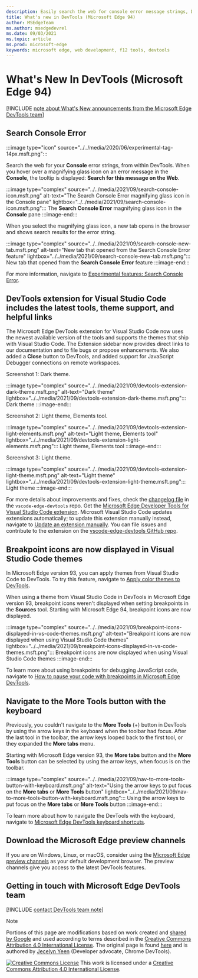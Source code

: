```yaml
---
description: Easily search the web for console error message strings, DevTools extension for Visual Studio Code now has the newest tools and theme support, breakpoint icons are now displayed when using Visual Studio Code themes, and you can navigate to the More Tools button with the keyboard.
title: What's new in DevTools (Microsoft Edge 94)
author: MSEdgeTeam
ms.author: msedgedevrel
ms.date: 09/03/2021
ms.topic: article
ms.prod: microsoft-edge
keywords: microsoft edge, web development, f12 tools, devtools
---
```

# What's New In DevTools (Microsoft Edge 94)

[!INCLUDE [note about What's New announcements from the Microsoft Edge DevTools team](../../includes/edge-whats-new-note.md)]


<!-- 1 -->
<!-- ====================================================================== -->
## Search Console Error

<!-- Title: Debug console errors with our new search feature -->
<!-- Subtitle: Try search console error for a seamless path to your error's solution. -->

:::image type="icon" source="../../media/2020/06/experimental-tag-14px.msft.png":::  

Search the web for your **Console** error strings, from within DevTools.  When you hover over a magnifying glass icon on an error message in the **Console**, the tooltip is displayed: **Search for this message on the Web**.

:::image type="complex" source="../../media/2021/09/search-console-icon.msft.png" alt-text="The Search Console Error magnifying glass icon in the Console pane" lightbox="../../media/2021/09/search-console-icon.msft.png":::
   The **Search Console Error** magnifying glass icon in the **Console** pane
:::image-end:::

When you select the magnifying glass icon, a new tab opens in the browser and shows search results for the error string.

:::image type="complex" source="../../media/2021/09/search-console-new-tab.msft.png" alt-text="New tab that opened from the Search Console Error feature" lightbox="../../media/2021/09/search-console-new-tab.msft.png":::
   New tab that opened from the **Search Console Error** feature
:::image-end:::

For more information, navigate to [Experimental features: Search Console Error][ExpFeaturesSearchConsoleError].


<!-- 2 -->
<!-- ====================================================================== -->
## DevTools extension for Visual Studio Code includes the latest tools, theme support, and helpful links

<!-- Title: Edge DevTools for VS Code now supports themes and uses the most recent codebase -->
<!-- Subtitle: The Edge DevTools extension for VS Code now uses the same version of the Developer Tools as your Microsoft Edge browser and we added ways to learn more and tell us what we could do better. -->

The Microsoft Edge DevTools extension for Visual Studio Code now uses the newest available version of the tools and supports the themes that ship with Visual Studio Code.  The Extension sidebar now provides direct links to our documentation and to file bugs or propose enhancements.  We also added a **Close** button to DevTools, and added support for JavaScript Debugger connections on remote workspaces.

Screenshot 1: Dark theme.

:::image type="complex" source="../../media/2021/09/devtools-extension-dark-theme.msft.png" alt-text="Dark theme" lightbox="../../media/2021/09/devtools-extension-dark-theme.msft.png":::
   Dark theme
:::image-end:::

Screenshot 2: Light theme, Elements tool.

:::image type="complex" source="../../media/2021/09/devtools-extension-light-elements.msft.png" alt-text="Light theme, Elements tool" lightbox="../../media/2021/09/devtools-extension-light-elements.msft.png":::
   Light theme, Elements tool
:::image-end:::

Screenshot 3: Light theme.

:::image type="complex" source="../../media/2021/09/devtools-extension-light-theme.msft.png" alt-text="Light theme" lightbox="../../media/2021/09/devtools-extension-light-theme.msft.png":::
   Light theme
:::image-end:::

For more details about improvements and fixes, check the [changelog file][GithubMicrosoftVscodeEdgeDevtoolsChangelog] in the `vscode-edge-devtools` repo.  Get the [Microsoft Edge Developer Tools for Visual Studio Code extension][VisualstudioMarketplaceMsEdgedevtoolsVscodeEdgeDevtools].  Microsoft Visual Studio Code updates extensions automatically; to update this extension manually instead, navigate to [Update an extension manually][VisualstudioCodeDocsEditorExtensionGalleryUpdateExtensionManually].  You can file issues and contribute to the extension on the [vscode-edge-devtools GitHub repo][GithubMicrosoftVscodeEdgeDevtools].


<!-- 3 -->
<!-- ====================================================================== -->
## Breakpoint icons are now displayed in Visual Studio Code themes

<!-- Title: Breakpoint icons are now displayed when using DevTools themes from Visual Studio Code -->
<!-- Subtitle: Setting, removing, and viewing breakpoints is now easier in Microsoft Edge. -->

In Microsoft Edge version 93, you can apply themes from Visual Studio Code to DevTools.  To try this feature, navigate to [Apply color themes to DevTools][ApplyColorThemesToDevTools].

When using a theme from Visual Studio Code in DevTools in Microsoft Edge version 93, breakpoint icons weren't displayed when setting breakpoints in the **Sources** tool.  Starting with Microsoft Edge 94, breakpoint icons are now displayed.

:::image type="complex" source="../../media/2021/09/breakpoint-icons-displayed-in-vs-code-themes.msft.png" alt-text="Breakpoint icons are now displayed when using Visual Studio Code themes" lightbox="../../media/2021/09/breakpoint-icons-displayed-in-vs-code-themes.msft.png":::
   Breakpoint icons are now displayed when using Visual Studio Code themes
:::image-end:::

To learn more about using breakpoints for debugging JavaScript code, navigate to [How to pause your code with breakpoints in Microsoft Edge DevTools][PauseCodeWithBreakpoints].


<!-- 4 -->
<!-- ====================================================================== -->
## Navigate to the More Tools button with the keyboard

<!-- Title: Use the arrow keys to quickly navigate to the + button and open more tools -->
<!-- Subtitle: Improved keyboard accessibility with the arrow keys in the main DevTools toolbar. -->

Previously, you couldn't navigate to the **More Tools** (+) button in DevTools by using the arrow keys in the keyboard when the toolbar had focus.  After the last tool in the toolbar, the arrow keys looped back to the first tool, or they expanded the **More tabs** menu.

Starting with Microsoft Edge version 93, the **More tabs** button and the **More Tools** button can be selected by using the arrow keys, when focus is on the toolbar.

:::image type="complex" source="../../media/2021/09/nav-to-more-tools-button-with-keyboard.msft.png" alt-text="Using the arrow keys to put focus on the **More tabs** or **More Tools** button" lightbox="../../media/2021/09/nav-to-more-tools-button-with-keyboard.msft.png":::
   Using the arrow keys to put focus on the **More tabs** or **More Tools** button
:::image-end:::

To learn more about how to navigate the DevTools with the keyboard, navigate to [Microsoft Edge DevTools keyboard shortcuts][DevToolsKeyboardShortcuts].


<!-- ====================================================================== -->
## Download the Microsoft Edge preview channels

If you are on Windows, Linux, or macOS, consider using the [Microsoft Edge preview channels][MicrosoftEdgePreviewChannels] as your default development browser.  The preview channels give you access to the latest DevTools features.


<!-- ====================================================================== -->
## Getting in touch with Microsoft Edge DevTools team

[!INCLUDE [contact DevTools team note](../../includes/contact-whats-new-note.md)]


<!-- ====================================================================== -->
<!-- links -->
<!-- [ExpFeaturesSearchConsoleError]: ../../../experimental-features/index.md#enable-search-console-error-functionality "Enable Search Console Error functionality - Experimental features | Microsoft Docs" -->
[ExpFeaturesSearchConsoleError]: ../../../experimental-features/index.md "Enable Search Console Error functionality - Experimental features | Microsoft Docs"
[DevToolsKeyboardShortcuts]: ../../../shortcuts/index.md "Microsoft Edge DevTools keyboard shortcuts | Microsoft Docs"
[ApplyColorThemesToDevTools]: ../../../customize/theme.md "Apply color themes to DevTools | Microsoft Docs"
[PauseCodeWithBreakpoints]: ../../../javascript/breakpoints.md "How to pause your code with breakpoints in Microsoft Edge DevTools | Microsoft Docs"

<!-- external links -->
[MicrosoftEdgePreviewChannels]: https://www.microsoftedgeinsider.com/download "Microsoft Edge Preview Channels"

[VisualstudioCodeDocsEditorExtensionGalleryUpdateExtensionManually]: https://code.visualstudio.com/docs/editor/extension-gallery#_update-an-extension-manually "Update an extension manually - Extension Marketplace | Visual Studio Code"

[VisualstudioMarketplaceMsEdgedevtoolsVscodeEdgeDevtools]: https://marketplace.visualstudio.com/items?itemName=ms-edgedevtools.vscode-edge-devtools "Microsoft Edge Developer Tools for Visual Studio Code | Visual Studio Marketplace"

[GithubMicrosoftVscodeEdgeDevtools]: https://github.com/microsoft/vscode-edge-devtools "microsoft/vscode-edge-devtools | GitHub"
[GithubMicrosoftVscodeEdgeDevtoolsChangelog]: https://github.com/microsoft/vscode-edge-devtools/blob/main/CHANGELOG.md "Changelog file - vscode-edge-devtools | GitHub"


<!-- ====================================================================== -->
> [!NOTE]
> Portions of this page are modifications based on work created and [shared by Google][GoogleSitePolicies] and used according to terms described in the [Creative Commons Attribution 4.0 International License][CCA4IL].
> The original page is found [here](https://developer.chrome.com/blog/new-in-devtools-xx) and is authored by [Jecelyn Yeen][JecelynYeen] \(Developer advocate, Chrome DevTools\).

[![Creative Commons License][CCby4Image]][CCA4IL]
This work is licensed under a [Creative Commons Attribution 4.0 International License][CCA4IL].

[CCA4IL]: https://creativecommons.org/licenses/by/4.0
[CCby4Image]: https://i.creativecommons.org/l/by/4.0/88x31.png
[GoogleSitePolicies]: https://developers.google.com/terms/site-policies
[JecelynYeen]: https://developers.google.com/web/resources/contributors/jecelynyeen

